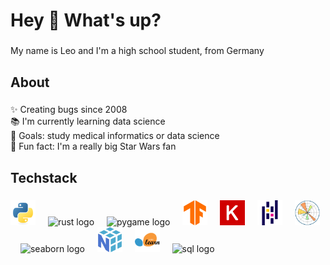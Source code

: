 
<h1 align="left">Hey 👋 What's up?</h1>

###

<p align="left">My name is Leo and I'm a high school student, from Germany</p>

###

<h2 align="left">About</h2>

###

<p align="left">✨ Creating bugs since 2008<br>📚 I'm currently learning data science<br>🎯 Goals: study medical informatics or data science<br>🎲 Fun fact: I'm a really big Star Wars fan</p>

###

<h2 align="left">Techstack</h2>

###

<div align="left">
  <img src="https://github.com/devicons/devicon/blob/v2.16.0/icons/python/python-original.svg" height="40" alt="python logo"  />
  <img width="12" />
  <img src="https://miqh.gallerycdn.vsassets.io/extensions/miqh/vscode-language-rust/0.14.0/1536151476041/Microsoft.VisualStudio.Services.Icons.Default" height="40" alt="rust logo"  />
  <img width="12" />
  <img src="https://user-images.githubusercontent.com/9541/97474395-5b9a9b80-194c-11eb-8ada-5fbe23fb37c9.png" height="40" alt="pygame logo"  />
  <img width="12" />
  <img src="https://github.com/devicons/devicon/blob/master/icons/tensorflow/tensorflow-original.svg" height="40" alt="tensorflow logo"  />
  <img width="12" />
  <img src="https://github.com/devicons/devicon/blob/master/icons/keras/keras-original.svg" height="40" alt="keras logo"  />
  <img width="12" />
  <img src="https://github.com/devicons/devicon/blob/master/icons/pandas/pandas-original.svg" height="40" alt="pandas logo"  />
  <img width="12" />
  <img src="https://github.com/devicons/devicon/blob/master/icons/matplotlib/matplotlib-original.svg" height="40" alt="matplotlib logo"  />
  <img width="12" />
  <img src="https://cdn.worldvectorlogo.com/logos/seaborn-1.svg" height="40" alt="seaborn logo"  />
  <img width="12" />
  <img src="https://github.com/devicons/devicon/blob/master/icons/numpy/numpy-original.svg" height="40" alt="numpy logo"  />
  <img width="12" />
  <img src="https://github.com/devicons/devicon/blob/master/icons/scikitlearn/scikitlearn-original.svg" height="40" alt="scikit-learn logo"  />
  <img width="12" />
  <img src="https://static-00.iconduck.com/assets.00/sql-database-sql-azure-icon-1955x2048-4pmty46t.png" height="40" alt="sql logo"  />
  <img width="12" />
</div>

###
